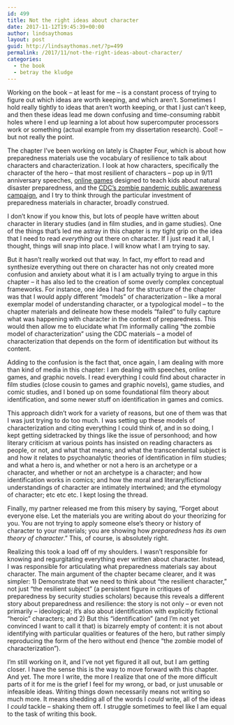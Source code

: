 ```yaml
---
id: 499
title: Not the right ideas about character
date: 2017-11-12T19:45:39+00:00
author: lindsaythomas
layout: post
guid: http://lindsaythomas.net/?p=499
permalink: /2017/11/not-the-right-ideas-about-character/
categories:
  - the book
  - betray the kludge
---
```

Working on the book – at least for me – is a constant process of trying to figure out which ideas are worth keeping, and which aren’t. Sometimes I hold really tightly to ideas that aren’t worth keeping, or that I just can’t keep, and then these ideas lead me down confusing and time-consuming rabbit holes where I end up learning a lot about how supercomputer processors work or something (actual example from my dissertation research). Cool! – but not really the point.

The chapter I’ve been working on lately is Chapter Four, which is about how preparedness materials use the vocabulary of resilience to talk about characters and characterization. I look at how characters, specifically the character of the hero – that most resilient of characters – pop up in 9/11 anniversary speeches, <a title="" href="http://www.disasterhero.com/" target="_blank" rel="noopener">online games</a> designed to teach kids about natural disaster preparedness, and the <a title="" href="https://www.cdc.gov/phpr/zombie/index.htm" target="_blank" rel="noopener">CDC’s zombie pandemic public awareness campaign</a>, and I try to think through the particular investment of preparedness materials in character, broadly construed.

I don’t know if you know this, but lots of people have written about character in literary studies (and in film studies, and in game studies). One of the things that’s led me astray in this chapter is my tight grip on the idea that I need to read _everything_ out there on character. If I just read it all, I thought, things will snap into place. I will know what I am trying to say.

But it hasn’t really worked out that way. In fact, my effort to read and synthesize everything out there on character has not only created more confusion and anxiety about what it is I am actually trying to argue in this chapter – it has also led to the creation of some overly complex conceptual frameworks. For instance, one idea I had for the structure of the chapter was that I would apply different “models” of characterization – like a moral exemplar model of understanding character, or a typological model – to the chapter materials and delineate how these models “failed” to fully capture what was happening with character in the context of preparedness. This would then allow me to elucidate what I’m informally calling “the zombie model of characterization” using the CDC materials – a model of characterization that depends on the form of identification but without its content.

Adding to the confusion is the fact that, once again, I am dealing with more than kind of media in this chapter: I am dealing with speeches, online games, and graphic novels. I read everything I could find about character in film studies (close cousin to games and graphic novels), game studies, and comic studies, and I boned up on some foundational film theory about identification, and some newer stuff on identification in games and comics.

This approach didn’t work for a variety of reasons, but one of them was that I was just trying to do too much. I was setting up these models of characterization and citing everything I could think of, and in so doing, I kept getting sidetracked by things like the issue of personhood; and how literary criticism at various points has insisted on reading characters as people, or not, and what that means; and what the transcendental subject is and how it relates to psychoanalytic theories of identification in film studies; and what a hero is, and whether or not a hero is an archetype or a character, and whether or not an archetype is a character; and how identification works in comics; and how the moral and literary/fictional understandings of character are intimately intertwined; and the etymology of character; etc etc etc. I kept losing the thread.

Finally, my partner released me from this misery by saying, “Forget about everyone else. Let the materials you are writing about do your theorizing for you. You are not trying to apply someone else’s theory or history of character to your materials; you are showing how _preparedness has its own theory of character_.” This, of course, is absolutely right.

Realizing this took a load off of my shoulders. I wasn’t responsible for knowing and regurgitating everything ever written about character. Instead, I was responsible for articulating what preparedness materials say about character. The main argument of the chapter became clearer, and it was simpler: 1) Demonstrate that we need to think about “the resilient character,” not just “the resilient subject” (a persistent figure in critiques of preparedness by security studies scholars) because this reveals a different story about preparedness and resilience: the story is not only – or even not primarily – ideological; it’s also about identification with explicitly fictional “heroic” characters; and 2) But this “identification” (and I’m not yet convinced I want to call it that) is bizarrely empty of content: it is not about identifying with particular qualities or features of the hero, but rather simply reproducing the form of the hero without end (hence “the zombie model of characterization”).

I’m still working on it, and I’ve not yet figured it all out, but I am getting closer. I have the sense this is the way to move forward with this chapter. And yet. The more I write, the more I realize that one of the more difficult parts of it for me is the grief I feel for my wrong, or bad, or just unusable or infeasible ideas. Writing things down necessarily means not writing so much more. It means shedding all of the words I _could_ write, all of the ideas I _could_ tackle – shaking them off. I struggle sometimes to feel like I am equal to the task of writing this book.
